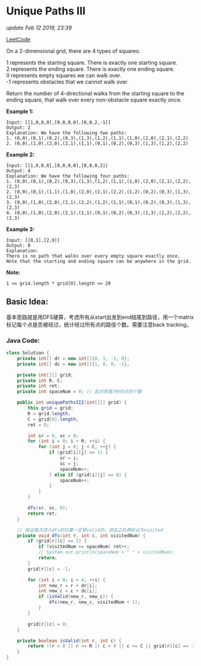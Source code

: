 # Unique Paths III

_update Feb 12 2019, 23:39_

[LeetCode](https://leetcode.com/problems/unique-paths-iii/)

On a 2-dimensional grid, there are 4 types of squares:

1 represents the starting square. There is exactly one starting square.  
2 represents the ending square. There is exactly one ending square.  
0 represents empty squares we can walk over.  
-1 represents obstacles that we cannot walk over.

Return the number of 4-directional walks from the starting square to the ending square, that walk over every non-obstacle square exactly once.

**Example 1:**

```text
Input: [[1,0,0,0],[0,0,0,0],[0,0,2,-1]]
Output: 2
Explanation: We have the following two paths: 
1. (0,0),(0,1),(0,2),(0,3),(1,3),(1,2),(1,1),(1,0),(2,0),(2,1),(2,2)
2. (0,0),(1,0),(2,0),(2,1),(1,1),(0,1),(0,2),(0,3),(1,3),(1,2),(2,2)
```

**Example 2:**

```text
Input: [[1,0,0,0],[0,0,0,0],[0,0,0,2]]
Output: 4
Explanation: We have the following four paths: 
1. (0,0),(0,1),(0,2),(0,3),(1,3),(1,2),(1,1),(1,0),(2,0),(2,1),(2,2),(2,3)
2. (0,0),(0,1),(1,1),(1,0),(2,0),(2,1),(2,2),(1,2),(0,2),(0,3),(1,3),(2,3)
3. (0,0),(1,0),(2,0),(2,1),(2,2),(1,2),(1,1),(0,1),(0,2),(0,3),(1,3),(2,3)
4. (0,0),(1,0),(2,0),(2,1),(1,1),(0,1),(0,2),(0,3),(1,3),(1,2),(2,2),(2,3)
```

**Example 3:**

```text
Input: [[0,1],[2,0]]
Output: 0
Explanation: 
There is no path that walks over every empty square exactly once.
Note that the starting and ending square can be anywhere in the grid.
```

**Note:**

`1 <= grid.length * grid[0].length <= 20`

## Basic Idea:

基本思路就是用DFS硬算，考虑所有从start出发到end结尾到路径，用一个matrix标记每个点是否被经过，统计经过所有点的路径个数。需要注意back tracking。

### Java Code:

```java
class Solution {
    private int[] dr = new int[]{0, 1, -1, 0};
    private int[] dc = new int[]{1, 0, 0, -1};

    private int[][] grid;
    private int R, C;
    private int ret;
    private int spaceNum = 0; // 起点和值为0的点的个数

    public int uniquePathsIII(int[][] grid) {
        this.grid = grid;
        R = grid.length;
        C = grid[0].length;
        ret = 0;

        int sr = 0, sc = 0;
        for (int i = 0; i < R; ++i) {
            for (int j = 0; j < C; ++j) {
                if (grid[i][j] == 1) {
                    sr = i;
                    sc = j;
                    spaceNum++;
                } else if (grid[i][j] == 0) {
                    spaceNum++;
                }
            }
        }

        dfs(sr, sc, 0);
        return ret;
    }

    // 保证每次进入dfs的位置一定是valid的，进去之后再标记为visited
    private void dfs(int r, int c, int visitedNum) {
        if (grid[r][c] == 2) {
            if (visitedNum == spaceNum) ret++;
            // System.out.println(spaceNum + " " + visitedNum);
            return;
        }
        grid[r][c] = -1;

        for (int i = 0; i < 4; ++i) {
            int new_r = r + dr[i];
            int new_c = c + dc[i];
            if (isValid(new_r, new_c)) {
                dfs(new_r, new_c, visitedNum + 1);
            }
        }

        grid[r][c] = 0;
    }

    private boolean isValid(int r, int c) {
        return !(r < 0 || r >= R || c < 0 || c >= C || grid[r][c] == -1);
    }
}
```

